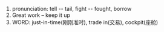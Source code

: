 1. pronunciation: tell -- tail, fight -- fought, borrow
2. Great work – keep it up
3. WORD: just-in-time(刚刚准时), trade in(交易), cockpit(座舱)
<!--stackedit_data:
eyJoaXN0b3J5IjpbMTU1MjQ1NjY4Nl19
-->